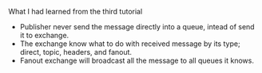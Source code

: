 What I had learned from the third tutorial

- Publisher never send the message directly into a queue, intead of send it to exchange.
- The exchange know what to do with received message by its type; direct, topic, headers, and fanout.
- Fanout exchange will broadcast all the message to all queues it knows.
